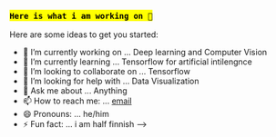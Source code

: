 ### <mark>`Here is what i am working on 👋`</mark>



Here are some ideas to get you started:

- 🔭 I’m currently working on ... Deep learning and Computer Vision
- 🌱 I’m currently learning ... Tensorflow for artificial intilengnce
- 👯 I’m looking to collaborate on ... Tensorflow
- 🤔 I’m looking for help with ... Data Visualization
- 💬 Ask me about ... Anything
- 📫 How to reach me: ... [email](hm_xa@yahoo.com)
- 😄 Pronouns: ... he/him
- ⚡ Fun fact: ... i am half finnish
-->
